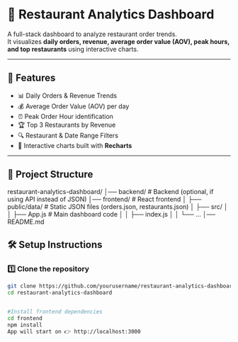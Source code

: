 # 🍴 Restaurant Analytics Dashboard

A full-stack dashboard to analyze restaurant order trends.  
It visualizes **daily orders, revenue, average order value (AOV), peak hours, and top restaurants** using interactive charts.

---

## 🚀 Features
- 📊 Daily Orders & Revenue Trends  
- 💰 Average Order Value (AOV) per day  
- ⏰ Peak Order Hour identification  
- 🏆 Top 3 Restaurants by Revenue  
- 🔍 Restaurant & Date Range Filters  
- 🎨 Interactive charts built with **Recharts**

---

## 📂 Project Structure
restaurant-analytics-dashboard/
│── backend/ # Backend (optional, if using API instead of JSON)
│── frontend/ # React frontend
│ ├── public/data/ # Static JSON files (orders.json, restaurants.json)
│ ├── src/
│ │ ├── App.js # Main dashboard code
│ │ ├── index.js
│ │ └── ...
│── README.md

## 🛠️ Setup Instructions

### 1️⃣ Clone the repository
```bash
git clone https://github.com/yourusername/restaurant-analytics-dashboard.git
cd restaurant-analytics-dashboard


#Install frontend dependencies
cd frontend
npm install
App will start on 👉 http://localhost:3000